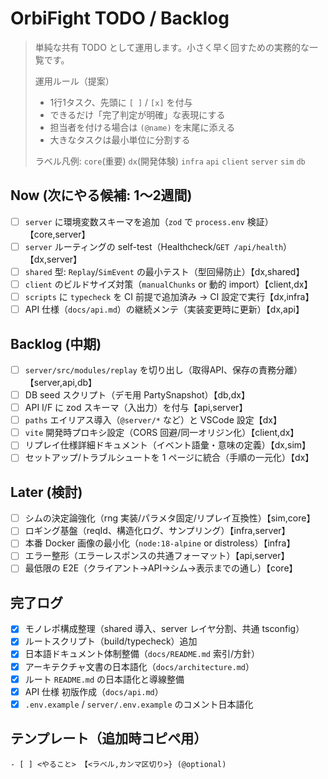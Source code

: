 # OrbiFight TODO / Backlog

> 単純な共有 TODO として運用します。小さく早く回すための実務的な一覧です。
>
> 運用ルール（提案）
> - 1行1タスク、先頭に `[ ]` / `[x]` を付与
> - できるだけ「完了判定が明確」な表現にする
> - 担当者を付ける場合は `(@name)` を末尾に添える
> - 大きなタスクは最小単位に分割する
>
> ラベル凡例: `core`(重要) `dx`(開発体験) `infra` `api` `client` `server` `sim` `db`

## Now (次にやる候補: 1〜2週間)
- [ ] `server` に環境変数スキーマを追加（`zod` で `process.env` 検証）【core,server】
- [ ] `server` ルーティングの self-test（Healthcheck/`GET /api/health`）【dx,server】
- [ ] `shared` 型: `Replay`/`SimEvent` の最小テスト（型回帰防止）【dx,shared】
- [ ] `client` のビルドサイズ対策（`manualChunks` or 動的 import）【client,dx】
- [ ] `scripts` に `typecheck` を CI 前提で追加済み → CI 設定で実行【dx,infra】
 - [ ] API 仕様（`docs/api.md`）の継続メンテ（実装変更時に更新）【dx,api】

## Backlog (中期)
- [ ] `server/src/modules/replay` を切り出し（取得API、保存の責務分離）【server,api,db】
- [ ] DB seed スクリプト（デモ用 PartySnapshot）【db,dx】
- [ ] API I/F に zod スキーマ（入出力）を付与【api,server】
- [ ] `paths` エイリアス導入（`@server/*` など）と VSCode 設定【dx】
- [ ] `vite` 開発時プロキシ設定（CORS 回避/同一オリジン化）【client,dx】
 - [ ] リプレイ仕様詳細ドキュメント（イベント語彙・意味の定義）【dx,sim】
 - [ ] セットアップ/トラブルシュートを 1 ページに統合（手順の一元化）【dx】

## Later (検討)
- [ ] シムの決定論強化（rng 実装/パラメタ固定/リプレイ互換性）【sim,core】
- [ ] ロギング基盤（reqId、構造化ログ、サンプリング）【infra,server】
- [ ] 本番 Docker 画像の最小化（`node:18-alpine` or distroless）【infra】
- [ ] エラー整形（エラーレスポンスの共通フォーマット）【api,server】
- [ ] 最低限の E2E（クライアント→API→シム→表示までの通し）【core】

## 完了ログ
- [x] モノレポ構成整理（shared 導入、server レイヤ分割、共通 tsconfig）
- [x] ルートスクリプト（build/typecheck）追加
 - [x] 日本語ドキュメント体制整備（`docs/README.md` 索引/方針）
 - [x] アーキテクチャ文書の日本語化（`docs/architecture.md`）
 - [x] ルート `README.md` の日本語化と導線整備
 - [x] API 仕様 初版作成（`docs/api.md`）
 - [x] `.env.example` / `server/.env.example` のコメント日本語化

## テンプレート（追加時コピペ用）
```
- [ ] <やること> 【<ラベル,カンマ区切り>} (@optional)
```
